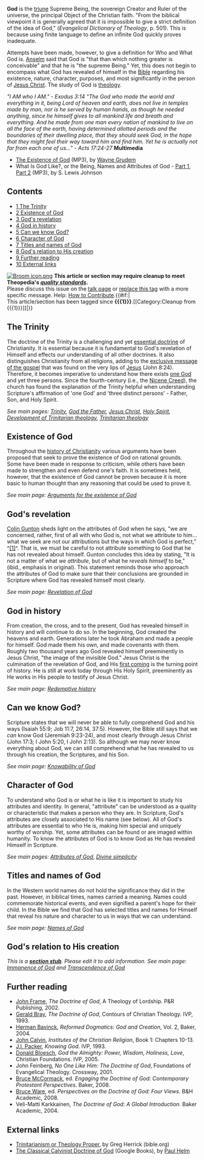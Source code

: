 **God** is the [triune](Trinity "Trinity") Supreme Being, the
sovereign Creator and Ruler of the universe, the principal Object
of the Christian faith. "From the biblical viewpoint it is
generally agreed that it is impossible to give a strict definition
of the idea of God," (*Evangelical Dictionary of Theology*, p.
501). This is because using finite language to define an infinite
God quickly proves inadequate.

Attempts have been made, however, to give a definition for Who and
What God is. [Anselm](Anselm "Anselm") said that God is "that than
which nothing greater is conceivable" and that he is "the supreme
Being." Yet, this does not begin to encompass what God has revealed
of himself in the [Bible](Bible "Bible") regarding his existence,
nature, character, purposes, and most significantly in the person
of [Jesus Christ](Jesus_Christ "Jesus Christ"). The study of God is
[theology](Theology "Theology").

*"I AM who I AM." - Exodus 3:14*
*"The God who made the world and everything in it, being Lord of heaven and earth, does not live in temples made by man, nor is he served by human hands, as though he needed anything, since he himself gives to all mankind life and breath and everything. And he made from one man every nation of mankind to live on all the face of the earth, having determined allotted periods and the boundaries of their dwelling place, that they should seek God, in the hope that they might feel their way toward him and find him. Yet he is actually not far from each one of us..." - Acts 17:24-27*
**Multimedia**

-   [The Existence of God](http://tapecenter.scottsdalebible.com/sermons/030506SysTheo.MP3)
    (MP3), by [Wayne Grudem](Wayne_Grudem "Wayne Grudem")
-   What Is God Like?, or the Being, Names and Attributes of God -
    [Part 1](http://www.believerschapeldallas.org/audio/slj-69_systematic-theology/008_SLJ_69_32K.mp3),
    [Part 2](http://www.believerschapeldallas.org/audio/slj-69_systematic-theology/009_SLJ_69_32K.mp3)
    (MP3), by S. Lewis Johnson

## Contents

-   [1 The Trinity](#The_Trinity)
-   [2 Existence of God](#Existence_of_God)
-   [3 God's revelation](#God.27s_revelation)
-   [4 God in history](#God_in_history)
-   [5 Can we know God?](#Can_we_know_God.3F)
-   [6 Character of God](#Character_of_God)
-   [7 Titles and names of God](#Titles_and_names_of_God)
-   [8 God's relation to His creation](#God.27s_relation_to_His_creation)
-   [9 Further reading](#Further_reading)
-   [10 External links](#External_links)



[![Broom icon.png](images/thumb/9/90/Broom_icon.png/30px-Broom_icon.png.pagespeed.ce.3MDzK_R-j-.png)](http://www.theopedia.com/File:Broom_icon.png)
**This article or section may require cleanup to meet Theopedia's *[quality standards](http://www.theopedia.com/Theopedia:Writing_guide "Theopedia:Writing guide")*.**  
Please discuss this issue on the
[talk page](http://www.theopedia.com/Talk:God "Talk:God") or
[replace this tag](index.php?title=God&action=edit) with a more
specific message. Help:
[How to Contribute](http://www.theopedia.com/Help:How_to_contribute "Help:How to contribute").{{\#if:|  
This article/section has been tagged since
**{{{1}}}**.[[Category:Cleanup from {{{1}}}]]|}}
## The Trinity

The doctrine of the Trinity is a challenging and yet
[essential doctrine](Essential_doctrine "Essential doctrine") of
Christianity. It is essential because it is fundamental to God's
revelation of Himself and effects our understanding of all other
doctrines. It also distinguishes Christianity from all religions,
adding to the
[exclusive message of the gospel](Exclusivism "Exclusivism") that
was found on the very lips of [Jesus](Jesus "Jesus") (John 8:24).
Therefore, it becomes imperative to understand how there exists
[one God](Monotheism "Monotheism") and yet three persons. Since the
fourth-century (i.e., the
[Nicene Creed](Nicene_Creed "Nicene Creed")), the church has found
the explanation of the Trinity helpful when understanding
Scripture's affirmation of 'one God' and 'three distinct persons' -
Father, Son, and Holy Spirit.

*See main pages: [Trinity](Trinity "Trinity"), [God the Father](God_the_Father "God the Father"), [Jesus Christ](Jesus_Christ "Jesus Christ"), [Holy Spirit](Holy_Spirit "Holy Spirit"), [Development of Trinitarian theology](Development_of_Trinitarian_theology "Development of Trinitarian theology"), [Trinitarian theology](Trinitarian_theology "Trinitarian theology")*
## Existence of God

Throughout the
[history of Christianity](Church_history "Church history") various
arguments have been proposed that seek to prove the existence of
God on rational grounds. Some have been made in response to
criticism, while others have been made to strengthen and even
defend one's faith. It is sometimes held, however, that the
existence of God cannot be proven because it is more basic to human
thought than any reasoning that could be used to prove it.

*See main page: [Arguments for the existence of God](Arguments_for_the_existence_of_God "Arguments for the existence of God")*
## God's revelation

[Colin Gunton](Colin_Gunton "Colin Gunton") sheds light on the
attributes of God when he says, "we are concerned, rather, first of
all with who God is, not what we attribute to him... what we seek
are not our attributions but the ways in which God is perfect,"
^[[1]](#note-0)^. That is, we must be careful to not attribute
something to God that he has not revealed about himself. Gunton
concludes this idea by stating, "It is not a matter of what
*we attribute*, but of what he *reveals himself* to be," (ibid.,
emphasis in original). This statement reminds those who approach
the attributes of God to make sure that their conclusions are
grounded in Scripture where God has revealed himself most clearly.

*See main page: [Revelation of God](Revelation_of_God "Revelation of God")*
## God in history

From creation, the cross, and to the present, God has revealed
himself in history and will continue to do so. In the beginning,
God created the heavens and earth. Generations later he took
Abraham and made a people for himself. God made them his own, and
made covenants with them. Roughly two thousand years ago God
revealed himself preeminently in Jesus Christ, "the image of the
invisible God." Jesus Christ is the culmination of the revelation
of God, and His
[first coming](Incarnation_of_the_Son_of_God "Incarnation of the Son of God")
is the turning point of history. He is still at work today through
His Holy Spirit, preeminently as He works in His people to testify
of Jesus Christ.

*See main page: [Redemptive history](Redemptive_history "Redemptive history")*
## Can we know God?

Scripture states that we will never be able to fully comprehend God
and his ways (Isaiah 55:9; Job 11:7, 26:14, 37:5). However, the
Bible still says that we *can* know God (Jeremiah 9:23-24), and
most clearly through Jesus Christ (John 17:3; I John 5:20, I John
2:13). So although we may never know everything about God, we can
still comprehend what he has revealed to us through his creation,
the Scriptures, and his Son.

*See main page: [Knowability of God](Knowability_of_God "Knowability of God")*

## Character of God

To understand who God is or what he is like it is important to
study his attributes and identity. In general, "attribute" can be
understood as a quality or characteristic that makes a person who
they are. In Scripture, God's attributes are closely associated to
His name (see below). All of God's attributes are essential to who
He is, making him special and uniquely worthy of worship. Yet, some
attributes can be found or are imaged within humanity. To know the
attributes of God is to know God as He has revealed Himself in
Scripture.

*See main pages: [Attributes of God](Attributes_of_God "Attributes of God")*,
*[Divine simplicity](Divine_simplicity "Divine simplicity")*
## Titles and names of God

In the Western world names do not hold the significance they did in
the past. However, in biblical times, names carried a meaning.
Names could commemorate historical events, and even signified a
parent's hope for their child. In the Bible we find that God has
selected titles and names for Himself that reveal his nature and
character to us in ways that we can understand.

*See main page: [Names of God](Names_of_God "Names of God")*
## God's relation to His creation

*This is a **[section stub](http://www.theopedia.com/Category:Theopedia_sectionstubs "Category:Theopedia sectionstubs")**. Please edit it to add information.*
*See main page: [Immanence of God](Immanence_of_God "Immanence of God") and [Transcendence of God](Transcendence_of_God "Transcendence of God")*
## Further reading

-   [John Frame](John_Frame "John Frame"), *The Doctrine of God*, A
    Theology of Lordship. P&R Publishing, 2002.
-   [Gerald Bray](Gerald_Bray "Gerald Bray"),
    *The Doctrine of God*, Contours of Christian Theology. IVP, 1993.
-   [Herman Bavinck](Herman_Bavinck "Herman Bavinck"),
    *Reformed Dogmatics: God and Creation*, Vol. 2, Baker, 2004.
-   [John Calvin](John_Calvin "John Calvin"),
    *Institutes of the Christian Religion*, Book 1: Chapters 10-13.
-   [J.I. Packer](J.I._Packer "J.I. Packer"), *Knowing God*. IVP,
    1993.
-   [Donald Bloesch](Donald_Bloesch "Donald Bloesch"),
    *God the Almighty: Power, Wisdom, Holiness, Love*, Christian
    Foundations. IVP, 2005.
-   John Feinberg, *No One Like Him: The Doctrine of God*,
    Foundations of Evangelical Theology. Crossway, 2001.
-   [Bruce McCormack](Bruce_McCormack "Bruce McCormack"), ed.
    *Engaging the Doctrine of God: Contemporary Protestant Perspectives*.
    Baker, 2008.
-   [Bruce Ware](Bruce_Ware "Bruce Ware"), ed.
    *Perspectives on the Doctrine of God: Four Views*. B&H Academic,
    2008.
-   Veli-Matti Karkkainen,
    *The Doctrine of God: A Global Introduction*. Baker Academic,
    2004.

## External links

-   [Trinitarianism or Theology Proper](http://www.bible.org/page.asp?page_id=725),
    by Greg Herrick (bible.org)
-   [The Classical Calvinist Doctrine of God](http://books.google.com/books?id=h5FfYzvZkX4C&lpg=PP1&ots=36PgovSR0n&dq=The%20Classical%20Calvinist%20Doctrine%20of%20God%20helm&pg=PA5#v=onepage&q&f=false)
    (Google Books), by [Paul Helm](Paul_Helm "Paul Helm")



